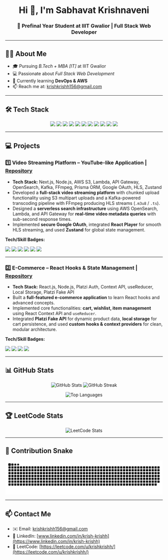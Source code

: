 <!-- Profile Header -->
<h1 align="center">Hi 👋, I'm Sabhavat Krishnaveni</h1>
<h3 align="center">🚀 Prefinal Year Student at IIIT Gwalior | Full Stack Web Developer </h3>

---

## 👩‍💻 About Me
- 🎓 Pursuing *B.Tech + MBA [IT]* at IIIT Gwalior  
- 💻 Passionate about *Full Stack Web Development*  
- 🌱 Currently learning **DevOps & AWS**
- 📫 Reach me at: [krishkrishh156@gmail.com](mailto:krishkrishh156@gmail.com)

---

## 🛠 Tech Stack
<p align="center">
 <img src="https://img.shields.io/badge/C++-00599C?style=for-the-badge&logo=c%2B%2B&logoColor=white"/>
 <img src="https://img.shields.io/badge/C-A8B9CC?style=for-the-badge&logo=c&logoColor=white"/>
 <img src="https://img.shields.io/badge/JavaScript-F7DF1E?style=for-the-badge&logo=javascript&logoColor=black"/>
 <img src="https://img.shields.io/badge/React-20232A?style=for-the-badge&logo=react&logoColor=61DAFB"/>
 <img src="https://img.shields.io/badge/Node.js-339933?style=for-the-badge&logo=nodedotjs&logoColor=white"/>
 <img src="https://img.shields.io/badge/Express.js-000000?style=for-the-badge&logo=express&logoColor=white"/>
 <img src="https://img.shields.io/badge/MongoDB-4EA94B?style=for-the-badge&logo=mongodb&logoColor=white"/>
 <img src="https://img.shields.io/badge/TailwindCSS-38B2AC?style=for-the-badge&logo=tailwind-css&logoColor=white"/>
 <img src="https://img.shields.io/badge/Vite-646CFF?style=for-the-badge&logo=vite&logoColor=white"/>
 <img src="https://img.shields.io/badge/HTML5-E34F26?style=for-the-badge&logo=html5&logoColor=white"/>
 <img src="https://img.shields.io/badge/CSS3-1572B6?style=for-the-badge&logo=css3&logoColor=white"/>
</p>

---

## 💻 Projects

### 1️⃣ Video Streaming Platform – YouTube-like Application | [Repository](https://github.com/Krishh20/video-platform)
- **Tech Stack:** Next.js, Node.js, AWS S3, Lambda, API Gateway, OpenSearch, Kafka, FFmpeg, Prisma ORM, Google OAuth, HLS, Zustand  
- Developed a **full-stack video streaming platform** with chunked upload functionality using S3 multipart uploads and a Kafka-powered transcoding pipeline with FFmpeg producing HLS streams (`.m3u8` / `.ts`).  
- Designed a **serverless search infrastructure** using AWS OpenSearch, Lambda, and API Gateway for **real-time video metadata queries** with sub-second response times.  
- Implemented **secure Google OAuth**, integrated **React Player** for smooth HLS streaming, and used **Zustand** for global state management.

**Tech/Skill Badges:**  
<p>
 <img src="https://img.shields.io/badge/Next.js-000000?style=for-the-badge&logo=nextdotjs&logoColor=white"/>
 <img src="https://img.shields.io/badge/Node.js-339933?style=for-the-badge&logo=nodedotjs&logoColor=white"/>
 <img src="https://img.shields.io/badge/AWS-SMILE-FF9900?style=for-the-badge&logo=amazon-aws&logoColor=white"/>
 <img src="https://img.shields.io/badge/Kafka-231F20?style=for-the-badge&logo=apachekafka&logoColor=white"/>
 <img src="https://img.shields.io/badge/FFmpeg-20232A?style=for-the-badge&logo=ffmpeg&logoColor=white"/>
 <img src="https://img.shields.io/badge/Zustand-000000?style=for-the-badge&logo=zustand&logoColor=white"/>
</p>

---

### 2️⃣ E-Commerce – React Hooks & State Management | [Repository](https://github.com/Krishh20/e-commerce)
- **Tech Stack:** React.js, Node.js, Platzi Auth, Context API, useReducer, Local Storage, Platzi Fake API  
- Built a **full-featured e-commerce application** to learn React hooks and advanced concepts.  
- Implemented core functionalities: **cart, wishlist, item management** using React Context API and `useReducer`.  
- Integrated **Platzi Fake API** for dynamic product data, **local storage** for cart persistence, and used **custom hooks & context providers** for clean, modular architecture.

**Tech/Skill Badges:**  
<p>
 <img src="https://img.shields.io/badge/React-20232A?style=for-the-badge&logo=react&logoColor=61DAFB"/>
 <img src="https://img.shields.io/badge/Node.js-339933?style=for-the-badge&logo=nodedotjs&logoColor=white"/>
 <img src="https://img.shields.io/badge/Context_API-20232A?style=for-the-badge&logo=react&logoColor=61DAFB"/>
 <img src="https://img.shields.io/badge/useReducer-20232A?style=for-the-badge&logo=react&logoColor=61DAFB"/>
</p>

---

## 📊 GitHub Stats
<p align="center">
  <img src="https://github-readme-stats.vercel.app/api?username=Krishh20&show_icons=true&theme=radical" alt="GitHub Stats" />
  <img src="https://github-readme-streak-stats.herokuapp.com/?user=Krishh20&theme=radical" alt="GitHub Streak" />
</p>

<p align="center">
  <img src="https://github-readme-stats.vercel.app/api/top-langs/?username=Krishh20&layout=compact&theme=radical" alt="Top Languages" />
</p>

---
## 🏆 LeetCode Stats
<p align="center">
  <img src="https://leetcode-stats.vercel.app/api?username=krishkrishh&theme=dark" alt="LeetCode Stats"/>
</p>

---

## 🐍 Contribution Snake
<p align="center">
  <img alt="GitHub Contribution Snake" src="https://raw.githubusercontent.com/Krishh20/Krishh20/output/snake.svg" />
</p>


---

## 📫 Contact Me
- ✉️ Email: [krishkrishh156@gmail.com](mailto:krishkrishh156@gmail.com)  
- 🔗 LinkedIn: [www.linkedin.com/in/krish-krishh](https://www.linkedin.com/in/krish-krishh)  
- 🏅 LeetCode: [https://leetcode.com/u/krishkrishh/](https://leetcode.com/u/krishkrishh/)  
